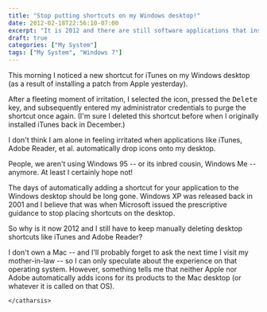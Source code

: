 ```yaml
---
title: "Stop putting shortcuts on my Windows desktop!"
date: 2012-02-18T22:56:10-07:00
excerpt: "It is 2012 and there are still software applications that insist on creating shortcuts on your Windows desktop. Pathetic."
draft: true
categories: ["My System"]
tags: ["My System", "Windows 7"]
---
```


This morning I noticed a new shortcut for iTunes on my Windows desktop (as
a result of installing a patch from Apple yesterday).

After a fleeting moment of irritation, I selected the icon, pressed the
<kbd>Delete</kbd> key, and subsequently entered my administrator credentials
to purge the shortcut once again. (I'm sure I deleted this shortcut before when
I originally installed iTunes back in December.)

I don't think I am alone in feeling irritated when applications like iTunes,
Adobe Reader, et al.  automatically drop icons onto my desktop.

People, we aren't using Windows 95 -- or its inbred cousin, Windows Me --
anymore. At least I certainly hope not!

The days of automatically adding a shortcut for your application to the Windows
desktop should be long gone. Windows XP was released back in 2001 and I believe
that was when Microsoft issued the prescriptive guidance to stop placing shortcuts
on the desktop.

So why is it now 2012 and I still have to keep manually deleting desktop
shortcuts like iTunes and Adobe Reader?

I don't own a Mac -- and I'll probably forget to ask the next time I visit
my mother-in-law -- so I can only speculate about the experience on that operating
system. However, something tells me that neither Apple nor Adobe automatically
adds icons for its products to the Mac desktop (or whatever it is called on
that OS).

`</catharsis>`

